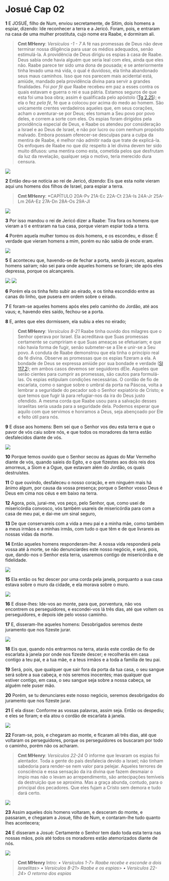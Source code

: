 # Josué Cap 02

**1** 	E JOSUÉ, filho de Num, enviou secretamente, de Sitim, dois homens a espiar, dizendo: Ide reconhecer a terra e a Jericó. Foram, pois, e entraram na casa de uma mulher prostituta, cujo nome era Raabe, e dormiram ali.

> **Cmt MHenry**: *Versículos -1 - 7* A fé nas promessas de Deus não deve terminar nossa diligência para usar os médios adequados, senão estimulá-la. A providência de Deus dirigiu os espias à casa de Raabe. Deus sabia onde havia alguém que seria leal com eles, ainda que eles não. Raabe parece ter sido uma dona de pousada; e se anteriormente tinha levado uma má vida, o qual é duvidoso, ela tinha abandonado seus maus caminhos. Isso que nos parecem mais acidental está, amiúde, mandado pela providência divina para servir a grandes finalidades. Foi *por fé que* Raabe recebeu em paz a esses contra os quais estavam e guerra o rei e sua pátria. Estamos seguros de que esta foi uma boa obra; assim é qualificada pelo apóstolo ([Tg 2.25](../59N-Tg/02.md#25)); e ela o fez *pela fé*, fé que a colocou por acima do medo ao homem. São unicamente crentes verdadeiros aqueles que, em seus corações, acham o aventurar-se por Deus; eles tomam a Seu povo por povo deles, e correm a sorte com eles. Os espias foram dirigidos pela providência especial de Deus, e Raabe os atendeu por consideração a Israel e ao Deus de Israel, e não por lucro ou com nenhum propósito malvado. Embora possam oferecer-se desculpas para a culpa da mentira de Raabe, é melhor não admitir nada que trate de explicá-la. Os enfoques de Raabe no que diz respeito à lei divina devem ter sido muito difusos: uma mentira como esta, cometida pelos que desfrutam da luz da revelação, qualquer seja o motivo, teria merecido dura censura.

![](../Images/SweetPublishing/6-2-1.jpg) 

**2** 	Então deu-se notícia ao rei de Jericó, dizendo: Eis que esta noite vieram aqui uns homens dos filhos de Israel, para espiar a terra.

> **Cmt MHenry**: *CAPÍTULO 20A-Pv 21A-Ec 22A-Ct 23A-Is 24A-Jr 25A-Lm 26A-Ez 27A-Dn 28A-Os 29A-Jl

![](../Images/SweetPublishing/6-2-12.jpg) 

**3** 	Por isso mandou o rei de Jericó dizer a Raabe: Tira fora os homens que vieram a ti e entraram na tua casa, porque vieram espiar toda a terra.

**4** 	Porém aquela mulher tomou os dois homens, e os escondeu, e disse: É verdade que vieram homens a mim, porém eu não sabia de onde eram.

![](../Images/SweetPublishing/6-2-2.jpg) 

**5** 	E aconteceu que, havendo-se de fechar a porta, sendo já escuro, aqueles homens saíram; não sei para onde aqueles homens se foram; ide após eles depressa, porque os alcançareis.

![](../Images/SweetPublishing/6-2-3.jpg) ![](../Images/SweetPublishing/6-2-4.jpg) 

**6** 	Porém ela os tinha feito subir ao eirado, e os tinha escondido entre as canas do linho, que pusera em ordem sobre o eirado.

**7** 	E foram-se aqueles homens após eles pelo caminho do Jordão, até aos vaus; e, havendo eles saído, fechou-se a porta.

**8** 	E, antes que eles dormissem, ela subiu a eles no eirado;

> **Cmt MHenry**: *Versículos 8-21* Raabe tinha ouvido dos milagres que o Senhor operava por Israel. Ela acreditava que Suas promessas certamente se cumpririam e que Suas ameaças se efetuariam; e que não havia forma de fugir, senão submeter-se a Ele e unir-se a Seu povo. A conduta de Raabe demonstrou que ela tinha o princípio real da fé divina. Observe as promessas que os espias fizeram a ela. A bondade de Deus se expressa amiúde por sua bondade e verdade ([Sl 117.2](../19A-Sl/117.md#2)); em ambos casos devemos ser seguidores dEle. Aqueles que serão cientes para cumprir as promessas, são cautos para formulá-las. Os espias estipulam condições necessárias. O cordão de fio de escarlata, como o sangue sobre o umbral da porta na Páscoa, volta a lembrar a seguridade do pecador sob o Senhor expiatório de Cristo; e que temos que fugir lá para refugiar-nos da ira do Deus justo ofendido. A mesma corda que Raabe usou para a salvação desses israelitas seria usada para a seguridade dela. Podemos esperar que aquilo com que servimos e honramos a Deus, seja abençoado por Ele e feito útil para nós.

**9** 	E disse aos homens: Bem sei que o Senhor vos deu esta terra e que o pavor de vós caiu sobre nós, e que todos os moradores da terra estão desfalecidos diante de vós.

![](../Images/SweetPublishing/6-2-5.jpg) 

**10** 	Porque temos ouvido que o Senhor secou as águas do Mar Vermelho diante de vós, quando saíeis do Egito, e o que fizestes aos dois reis dos amorreus, a Siom e a Ogue, que estavam além do Jordão, os quais destruístes.

**11** 	O que ouvindo, desfaleceu o nosso coração, e em ninguém mais há ânimo algum, por causa da vossa presença; porque o Senhor vosso Deus é Deus em cima nos céus e em baixo na terra.

**12** 	Agora, pois, jurai-me, vos peço, pelo Senhor, que, como usei de misericórdia convosco, vós também usareis de misericórdia para com a casa de meu pai, e dai-me um sinal seguro,

**13** 	De que conservareis com a vida a meu pai e a minha mãe, como também a meus irmãos e a minhas irmãs, com tudo o que têm e de que livrareis as nossas vidas da morte.

**14** 	Então aqueles homens responderam-lhe: A nossa vida responderá pela vossa até à morte, se não denunciardes este nosso negócio, e será, pois, que, dando-nos o Senhor esta terra, usaremos contigo de misericórdia e de fidelidade.

![](../Images/SweetPublishing/6-2-6.jpg) 

**15** 	Ela então os fez descer por uma corda pela janela, porquanto a sua casa estava sobre o muro da cidade, e ela morava sobre o muro.

![](../Images/SweetPublishing/6-2-7.jpg) 

**16** 	E disse-lhes: Ide-vos ao monte, para que, porventura, não vos encontrem os perseguidores, e escondei-vos lá três dias, até que voltem os perseguidores, e depois ide pelo vosso caminho.

**17** 	E, disseram-lhe aqueles homens: Desobrigados seremos deste juramento que nos fizeste jurar.

![](../Images/SweetPublishing/6-2-8.jpg) 

**18** 	Eis que, quando nós entrarmos na terra, atarás este cordão de fio de escarlata à janela por onde nos fizeste descer; e recolherás em casa contigo a teu pai, e a tua mãe, e a teus irmãos e a toda a família de teu pai.

**19** 	Será, pois, que qualquer que sair fora da porta da tua casa, o seu sangue será sobre a sua cabeça, e nós seremos inocentes; mas qualquer que estiver contigo, em casa, o seu sangue seja sobre a nossa cabeça, se alguém nele puser mão.

**20** 	Porém, se tu denunciares este nosso negócio, seremos desobrigados do juramento que nos fizeste jurar.

**21** 	E ela disse: Conforme as vossas palavras, assim seja. Então os despediu; e eles se foram; e ela atou o cordão de escarlata à janela.

![](../Images/SweetPublishing/6-2-9.jpg) 

**22** 	Foram-se, pois, e chegaram ao monte, e ficaram ali três dias, até que voltaram os perseguidores, porque os perseguidores os buscaram por todo o caminho, porém não os acharam.

> **Cmt MHenry**: *Versículos 22-24* O informe que levaram os espias foi alentador. Toda a gente do país desfalecia devido a Israel; não tinham sabedoria para render-se nem valor para pelejar. Aqueles terrores de consciência e essa sensação da ira divina que fazem desmaiar o ímpio mas não o levam ao arrependimento, são antecipações temíveis da destruição que se aproxima. Mas a graça abunda, contudo, para o principal dos pecadores. Que eles fujam a Cristo sem demora e tudo dará certo.

![](../Images/SweetPublishing/6-2-10.jpg) 

**23** 	Assim aqueles dois homens voltaram, e desceram do monte, e passaram, e chegaram a Josué, filho de Num, e contaram-lhe tudo quanto lhes acontecera;

**24** 	E disseram a Josué: Certamente o Senhor tem dado toda esta terra nas nossas mãos, pois até todos os moradores estão atemorizados diante de nós.

![](../Images/SweetPublishing/6-2-11.jpg) 


> **Cmt MHenry** Intro: *• Versículos 1-7*> *Raabe recebe e esconde a dois israelitas*> *• Versículos 8-21*> *Raabe e os espias*> *• Versículos 22-24*> *O retorno dos espias*